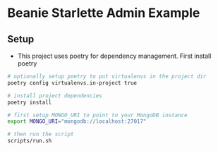 # Beanie Starlette Admin Example

## Setup

* This project uses poetry for dependency management. First install poetry
```bash
# optionally setup poetry to put virtualenvs in the project dir
poetry config virtualenvs.in-project true

# install project dependencies
poetry install
```


```bash
# first setup MONGO_URI to point to your MongoDB instance
export MONGO_URI="mongodb://localhost:27017"

# then run the script
scripts/run.sh
```
